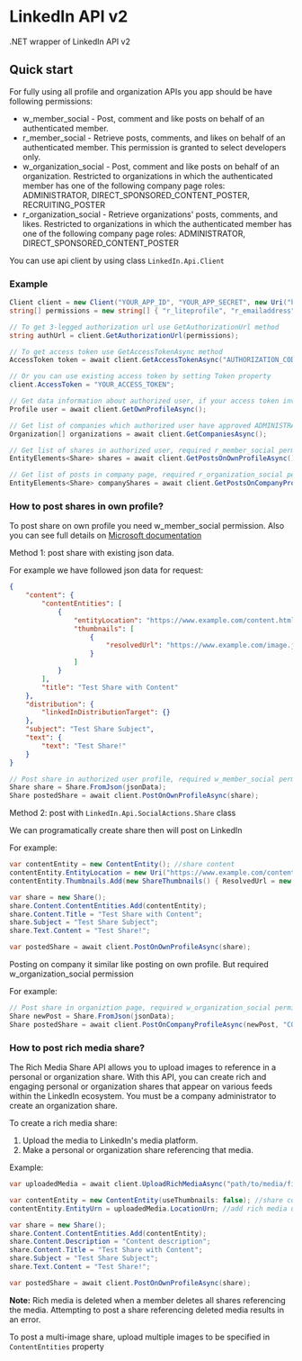 # LinkedIn API v2
.NET wrapper of LinkedIn API v2

## Quick start
For fully using all profile and organization APIs you app should be have following permissions:
- w_member_social - Post, comment and like posts on behalf of an authenticated member.
- r_member_social - Retrieve posts, comments, and likes on behalf of an authenticated member. This permission is granted to select developers only.
- w_organization_social - Post, comment and like posts on behalf of an organization. Restricted to organizations in which the authenticated member has one of the following company page roles: ADMINISTRATOR, DIRECT_SPONSORED_CONTENT_POSTER, RECRUITING_POSTER
- r_organization_social - Retrieve organizations' posts, comments, and likes. Restricted to organizations in which the authenticated member has one of the following company page roles: ADMINISTRATOR, DIRECT_SPONSORED_CONTENT_POSTER


You can use api client by using class `LinkedIn.Api.Client`

### Example
````csharp
Client client = new Client("YOUR_APP_ID", "YOUR_APP_SECRET", new Uri("https://your-app-redirect-url.com"));
string[] permissions = new string[] { "r_liteprofile", "r_emailaddress", "w_member_social" };

// To get 3-legged authorization url use GetAuthorizationUrl method
string authUrl = client.GetAuthorizationUrl(permissions);

// To get access token use GetAccessTokenAsync method
AccessToken token = await client.GetAccessTokenAsync("AUTHORIZATION_CODE");

// Or you can use existing access token by setting Token property
client.AccessToken = "YOUR_ACCESS_TOKEN";

// Get data information about authorized user, if your access token invalid you will get ApiException error
Profile user = await client.GetOwnProfileAsync();

// Get list of companies which authorized user have approved ADMINISTRATOR role on these companies, required r_organization permission
Organization[] organizations = await client.GetCompaniesAsync();

// Get list of shares in authorized user, required r_member_social permission
EntityElements<Share> shares = await client.GetPostsOnOwnProfileAsync();

// Get list of posts in company page, required r_organization_social permission
EntityElements<Share> companyShares = await client.GetPostsOnCompanyProfileAsync("COMPANY_ID");
````

### How to post shares in own profile?
To post share on own profile you need w_member_social permission.
Also you can see full details on [Microsoft documentation](https://docs.microsoft.com/en-us/linkedin/marketing/integrations/community-management/shares/share-api?context=linkedin/compliance/context#post-shares)

Method 1: post share with existing json data.

For example we have followed json data for request:
````json
{
    "content": {
        "contentEntities": [
            {
                "entityLocation": "https://www.example.com/content.html",
                "thumbnails": [
                    {
                        "resolvedUrl": "https://www.example.com/image.jpg"
                    }
                ]
            }
        ],
        "title": "Test Share with Content"
    },
    "distribution": {
        "linkedInDistributionTarget": {}
    },
    "subject": "Test Share Subject",
    "text": {
        "text": "Test Share!"
    }
}
````

````csharp
// Post share in authorized user profile, required w_member_social permission
Share share = Share.FromJson(jsonData); 
Share postedShare = await client.PostOnOwnProfileAsync(share);
````

Method 2: post with `LinkedIn.Api.SocialActions.Share` class

We can programatically create share then will post on LinkedIn

For example:
````csharp
var contentEntity = new ContentEntity(); //share content
contentEntity.EntityLocation = new Uri("https://www.example.com/content.html");
contentEntity.Thumbnails.Add(new ShareThumbnails() { ResolvedUrl = new Uri("https://www.example.com/image.jpg") });

var share = new Share();
share.Content.ContentEntities.Add(contentEntity);
share.Content.Title = "Test Share with Content";
share.Subject = "Test Share Subject";
share.Text.Content = "Test Share!";

var postedShare = await client.PostOnOwnProfileAsync(share);
````

Posting on company it similar like posting on own profile. But required w_organization_social permission

For example:
````csharp
// Post share in organiztion page, required w_organization_social permission also user should be have one of the following company page roles: ADMINISTRATOR, DIRECT_SPONSORED_CONTENT_POSTER, RECRUITING_POSTER
Share newPost = Share.FromJson(jsonData);
Share postedShare = await client.PostOnCompanyProfileAsync(newPost, "COMPANY_ID");
````

### How to post rich media share?
The Rich Media Share API allows you to upload images to reference in a personal or organization share. With this API, you can create rich and engaging personal or organization shares that appear on various feeds within the LinkedIn ecosystem. You must be a company administrator to create an organization share.

To create a rich media share:
1. Upload the media to LinkedIn's media platform.
2. Make a personal or organization share referencing that media.

Example:
````csharp
var uploadedMedia = await client.UploadRichMediaAsync("path/to/media/file/example.jpeg");

var contentEntity = new ContentEntity(useThumbnails: false); //share content
contentEntity.EntityUrn = uploadedMedia.LocationUrn; //add rich media urn to content entity

var share = new Share();
share.Content.ContentEntities.Add(contentEntity);
share.Content.Description = "Content description";
share.Content.Title = "Test Share with Content";
share.Subject = "Test Share Subject";
share.Text.Content = "Test Share!";

var postedShare = await client.PostOnOwnProfileAsync(share);
````
**Note:** Rich media is deleted when a member deletes all shares referencing the media. Attempting to post a share referencing deleted media results in an error.

To post a multi-image share, upload multiple images to be specified in `ContentEntities` property